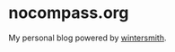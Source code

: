 # nocompass.org

My personal blog powered by [wintersmith](https://github.com/jnordberg/wintersmith). 
